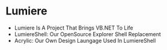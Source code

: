 # Lumiere
- Lumiere Is A Project That Brings VB.NET To Life
- LumiereShell: Our OpenSource Explorer Shell Replacement
- Acrylic: Our Own Design Laungage Used In LumiereShell
